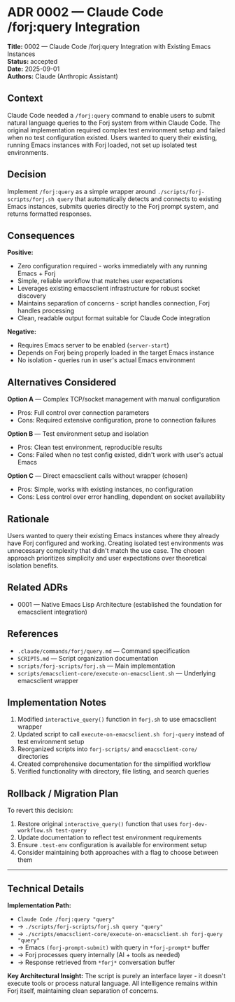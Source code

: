 # ADR 0002 — Claude Code /forj:query Integration

<!-- Metadata -->

**Title:** 0002 — Claude Code /forj:query Integration with Existing Emacs Instances  
**Status:** accepted  
**Date:** 2025-09-01  
**Authors:** Claude (Anthropic Assistant)

## Context

Claude Code needed a `/forj:query` command to enable users to submit natural language queries to the Forj system from within Claude Code. The original implementation required complex test environment setup and failed when no test configuration existed. Users wanted to query their existing, running Emacs instances with Forj loaded, not set up isolated test environments.

## Decision

Implement `/forj:query` as a simple wrapper around `./scripts/forj-scripts/forj.sh query` that automatically detects and connects to existing Emacs instances, submits queries directly to the Forj prompt system, and returns formatted responses.

## Consequences

**Positive:**
- Zero configuration required - works immediately with any running Emacs + Forj
- Simple, reliable workflow that matches user expectations
- Leverages existing emacsclient infrastructure for robust socket discovery
- Maintains separation of concerns - script handles connection, Forj handles processing
- Clean, readable output format suitable for Claude Code integration

**Negative:**
- Requires Emacs server to be enabled (`server-start`) 
- Depends on Forj being properly loaded in the target Emacs instance
- No isolation - queries run in user's actual Emacs environment

## Alternatives Considered

**Option A** — Complex TCP/socket management with manual configuration
- Pros: Full control over connection parameters
- Cons: Required extensive configuration, prone to connection failures

**Option B** — Test environment setup and isolation
- Pros: Clean test environment, reproducible results
- Cons: Failed when no test config existed, didn't work with user's actual Emacs

**Option C** — Direct emacsclient calls without wrapper (chosen)
- Pros: Simple, works with existing instances, no configuration
- Cons: Less control over error handling, dependent on socket availability

## Rationale

Users wanted to query their existing Emacs instances where they already have Forj configured and working. Creating isolated test environments was unnecessary complexity that didn't match the use case. The chosen approach prioritizes simplicity and user expectations over theoretical isolation benefits.

## Related ADRs

- 0001 — Native Emacs Lisp Architecture (established the foundation for emacsclient integration)

## References

- `.claude/commands/forj/query.md` — Command specification
- `SCRIPTS.md` — Script organization documentation  
- `scripts/forj-scripts/forj.sh` — Main implementation
- `scripts/emacsclient-core/execute-on-emacsclient.sh` — Underlying emacsclient wrapper

## Implementation Notes

1. Modified `interactive_query()` function in `forj.sh` to use emacsclient wrapper
2. Updated script to call `execute-on-emacsclient.sh forj-query` instead of test environment setup
3. Reorganized scripts into `forj-scripts/` and `emacsclient-core/` directories
4. Created comprehensive documentation for the simplified workflow
5. Verified functionality with directory, file listing, and search queries

## Rollback / Migration Plan

To revert this decision:
1. Restore original `interactive_query()` function that uses `forj-dev-workflow.sh test-query`
2. Update documentation to reflect test environment requirements
3. Ensure `.test-env` configuration is available for environment setup
4. Consider maintaining both approaches with a flag to choose between them

---

## Technical Details

**Implementation Path:**
- `Claude Code /forj:query "query"` 
- → `./scripts/forj-scripts/forj.sh query "query"`
- → `./scripts/emacsclient-core/execute-on-emacsclient.sh forj-query "query"`
- → Emacs `(forj-prompt-submit)` with query in `*forj-prompt*` buffer
- → Forj processes query internally (AI + tools as needed)
- → Response retrieved from `*forj*` conversation buffer

**Key Architectural Insight:** The script is purely an interface layer - it doesn't execute tools or process natural language. All intelligence remains within Forj itself, maintaining clean separation of concerns.